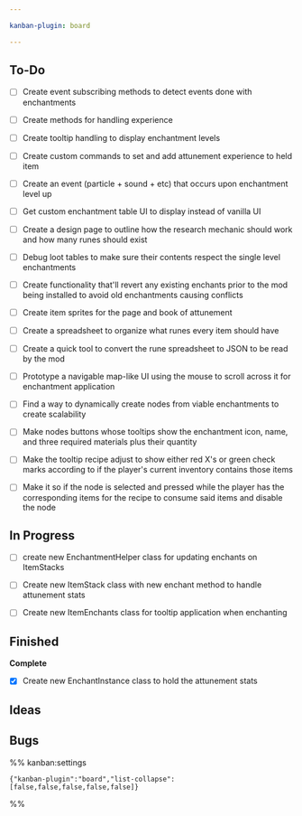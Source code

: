 ```yaml
---

kanban-plugin: board

---
```


## To-Do

- [ ] Create event subscribing methods to detect events done with enchantments
- [ ] Create methods for handling experience
- [ ] Create tooltip handling to display enchantment levels
- [ ] Create custom commands to set and add attunement experience to held item
- [ ] Create an event (particle + sound + etc) that occurs upon enchantment level up
- [ ] Get custom enchantment table UI to display instead of vanilla UI
- [ ] Create a design page to outline how the research mechanic should work and how many runes should exist
- [ ] Debug loot tables to make sure their contents respect the single level enchantments
- [ ] Create functionality that'll revert any existing enchants prior to the mod being installed to avoid old enchantments causing conflicts
- [ ] Create item sprites for the page and book of attunement
- [ ] Create a spreadsheet to organize what runes every item should have
- [ ] Create a quick tool to convert the rune spreadsheet to JSON to be read by the mod
- [ ] Prototype a navigable map-like UI using the mouse to scroll across it for enchantment application
- [ ] Find a way to dynamically create nodes from viable enchantments to create scalability
- [ ] Make nodes buttons whose tooltips show the enchantment icon, name, and three required materials plus their quantity
- [ ] Make the tooltip recipe adjust to show either red X's or green check marks according to if the player's current inventory contains those items
- [ ] Make it so if the node is selected and pressed while the player has the corresponding items for the recipe to consume said items and disable the node


## In Progress

- [ ] create new EnchantmentHelper class for updating enchants on ItemStacks
- [ ] Create new ItemStack class with new enchant method to handle attunement stats
- [ ] Create new ItemEnchants class for tooltip application when enchanting


## Finished

**Complete**
- [x] Create new EnchantInstance class to hold the attunement stats


## Ideas



## Bugs





%% kanban:settings
```
{"kanban-plugin":"board","list-collapse":[false,false,false,false,false]}
```
%%